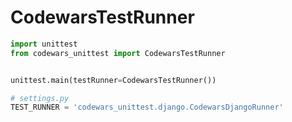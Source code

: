 # CodewarsTestRunner

```python
import unittest
from codewars_unittest import CodewarsTestRunner


unittest.main(testRunner=CodewarsTestRunner())
```

```python
# settings.py
TEST_RUNNER = 'codewars_unittest.django.CodewarsDjangoRunner'
```
